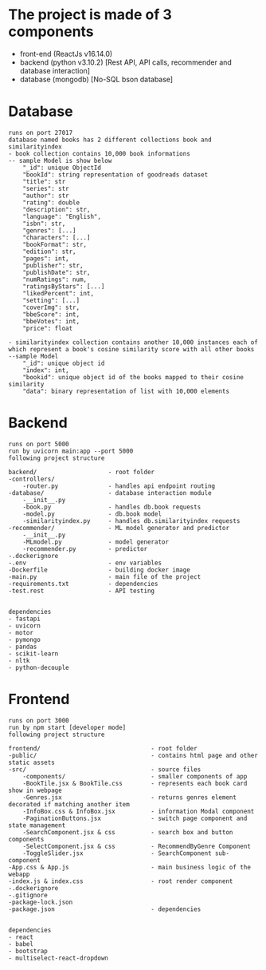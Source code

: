 # The project is made of 3 components
- front-end (ReactJs v16.14.0)
- backend (python v3.10.2) [Rest API, API calls, recommender and database interaction]
- database (mongodb) [No-SQL bson database]


# Database

    runs on port 27017
    database named books has 2 different collections book and similarityindex
    - book collection contains 10,000 book informations
    -- sample Model is show below
        "_id": unique ObjectId
        "bookId": string representation of goodreads dataset
        "title": str
        "series": str
        "author": str
        "rating": double
        "description": str,
        "language": "English",
        "isbn": str,
        "genres": [...]
        "characters": [...]
        "bookFormat": str,
        "edition": str,
        "pages": int,
        "publisher": str,
        "publishDate": str,
        "numRatings": num,
        "ratingsByStars": [...]
        "likedPercent": int,
        "setting": [...]
        "coverImg": str,
        "bbeScore": int,
        "bbeVotes": int,
        "price": float

    - similarityindex collection contains another 10,000 instances each of which represent a book's cosine similarity score with all other books
    --sample Model
        "_id": unique object id
        "index": int,
        "bookid": unique object id of the books mapped to their cosine similarity
        "data": binary representation of list with 10,000 elements


# Backend

    runs on port 5000
    run by uvicorn main:app --port 5000
    following project structure

    backend/                    - root folder
    -controllers/
        -router.py              - handles api endpoint routing
    -database/                  - database interaction module
        -__init__.py
        -book.py                - handles db.book requests
        -model.py               - db.book model
        -similarityindex.py     - handles db.similarityindex requests
    -recommender/               - ML model generator and predictor
        -__init__.py
        -MLmodel.py             - model generator
        -recommender.py         - predictor
    -.dockerignore
    -.env                       - env variables
    -Dockerfile                 - building docker image
    -main.py                    - main file of the project
    -requirements.txt           - dependencies
    -test.rest                  - API testing


    dependencies
    - fastapi
    - uvicorn
    - motor
    - pymongo
    - pandas
    - scikit-learn
    - nltk
    - python-decouple


# Frontend

    runs on port 3000
    run by npm start [developer mode]
    following project structure

    frontend/                               - root folder
    -public/                                - contains html page and other static assets
    -src/                                   - source files
        -components/                        - smaller components of app
        -BookTile.jsx & BookTile.css        - represents each book card show in webpage
        -Genres.jsx                         - returns genres element decorated if matching another item
        -InfoBox.css & InfoBox.jsx          - information Modal component
        -PaginationButtons.jsx              - switch page component and state management
        -SearchComponent.jsx & css          - search box and button components
        -SelectComponent.jsx & css          - RecommendByGenre Component
        -ToggleSlider.jsx                   - SearchComponent sub-component
    -App.css & App.js                       - main business logic of the webapp
    -index.js & index.css                   - root render component  
    -.dockerignore
    -.gitignore                       
    -package-lock.json
    -package.json                           - dependencies      


    dependencies
    - react
    - babel
    - bootstrap
    - multiselect-react-dropdown